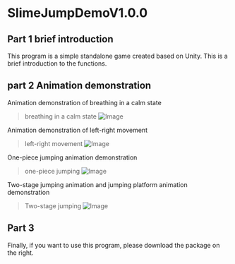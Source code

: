 # SlimeJumpDemoV1.0.0


## Part 1 brief introduction
This program is a simple standalone game created based on Unity.
This is a brief introduction to the functions.


## part 2 Animation demonstration
Animation demonstration of breathing in a calm state
>breathing in a calm state
![Image](https://github.com/user-attachments/assets/495ae8c7-c062-4437-930c-8aad6af69865)


Animation demonstration of left-right movement
>left-right movement
![Image](https://github.com/user-attachments/assets/ce5c743e-3462-44af-b5c9-8b5b30e7e043)


One-piece jumping animation demonstration
>one-piece jumping
![Image](https://github.com/user-attachments/assets/06571690-5172-48e4-8165-2645102f6d43)


Two-stage jumping animation and jumping platform animation demonstration
>Two-stage jumping
![Image](https://github.com/user-attachments/assets/3d5c79e7-6644-4e99-8b33-43080db1b29c)


## Part 3
Finally, if you want to use this program, please download the package on the right.
